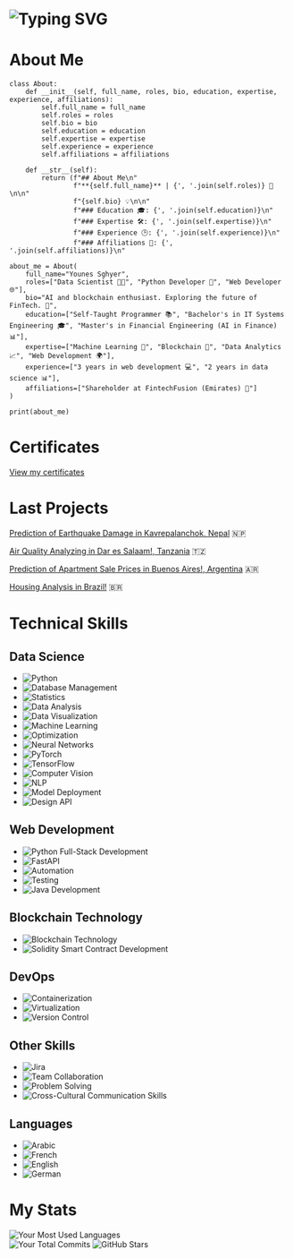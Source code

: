# ![Typing SVG](https://readme-typing-svg.herokuapp.com?center=true&vCenter=true&size=30&width=650&height=50&lines=Welcome,+I'm+Younes!+👋;Data+Scientist+🧑🏻‍💻;Blockchain+Enthusiast+🌐;Crypto+Researcher+📊;Web+Developer+💻;AI/ML+Specialist+🤖)

# About Me
    class About:
        def __init__(self, full_name, roles, bio, education, expertise, experience, affiliations):
            self.full_name = full_name
            self.roles = roles
            self.bio = bio
            self.education = education
            self.expertise = expertise
            self.experience = experience
            self.affiliations = affiliations
    
        def __str__(self):
            return (f"## About Me\n"
                    f"**{self.full_name}** | {', '.join(self.roles)} 🚀\n\n"
                    f"{self.bio} 💡\n\n"
                    f"### Education 🎓: {', '.join(self.education)}\n"
                    f"### Expertise 🛠️: {', '.join(self.expertise)}\n"
                    f"### Experience 🕒: {', '.join(self.experience)}\n"
                    f"### Affiliations 🤝: {', '.join(self.affiliations)}\n"
    
    about_me = About(
        full_name="Younes Sghyer",
        roles=["Data Scientist 🧑‍💻", "Python Developer 🐍", "Web Developer 🌐"],
        bio="AI and blockchain enthusiast. Exploring the future of FinTech. 🚀",
        education=["Self-Taught Programmer 📚", "Bachelor's in IT Systems Engineering 🎓", "Master's in Financial Engineering (AI in Finance) 📊"],
        expertise=["Machine Learning 🤖", "Blockchain 🔗", "Data Analytics 📈", "Web Development 🌍"],
        experience=["3 years in web development 💻", "2 years in data science 📊"],
        affiliations=["Shareholder at FintechFusion (Emirates) 🏢"]
    )
    
    print(about_me)


# Certificates
[View my certificates](https://github.com/Younes202/Software-Devloper-Younes/tree/master/Certificates)


# Last Projects

[Prediction of Earthquake Damage in Kavrepalanchok, Nepal](https://github.com/Younes202/Predict-Earthquake-Damage-in-Kavrepalanchok) 🇳🇵

[Air Quality Analyzing in Dar es Salaam!, Tanzania](https://github.com/Younes202/Air-Quality-Analyzing-in-Dar-es-Salaam-) 🇹🇿

[Prediction of Apartment Sale Prices in Buenos Aires!, Argentina](https://github.com/Younes202/Apartment-Sales-in-Buenos-Aires) 🇦🇷

[Housing Analysis in Brazil!](https://github.com/Younes202/Housing-Analysis-in-Brazil) 🇧🇷



# Technical Skills

## Data Science
- ![Python](https://img.shields.io/badge/Python-3776AB.svg?style=for-the-badge&logo=Python&logoColor=white) 
- ![Database Management](https://img.shields.io/badge/Database%20Management-003B57.svg?style=for-the-badge&logo=PostgreSQL&logoColor=white) 
- ![Statistics](https://img.shields.io/badge/Statistical%20Analysis-2E8B57.svg?style=for-the-badge&logo=Statamic&logoColor=white) 
- ![Data Analysis](https://img.shields.io/badge/Data%20Analysis-1F425F.svg?style=for-the-badge) 
- ![Data Visualization](https://img.shields.io/badge/Data%20Visualization-9ACD32.svg?style=for-the-badge&logo=Tableau&logoColor=white) 
- ![Machine Learning](https://img.shields.io/badge/Machine%20Learning-FFA500.svg?style=for-the-badge&logo=TensorFlow&logoColor=white) 
- ![Optimization](https://img.shields.io/badge/Optimization-FFD700.svg?style=for-the-badge)
- ![Neural Networks](https://img.shields.io/badge/Neural%20Networks-4B0082.svg?style=for-the-badge&logo=Keras&logoColor=white)  
- ![PyTorch](https://img.shields.io/badge/PyTorch-EE4C2C.svg?style=for-the-badge&logo=PyTorch&logoColor=white)  
- ![TensorFlow](https://img.shields.io/badge/TensorFlow-FF6F00.svg?style=for-the-badge&logo=TensorFlow&logoColor=white)  
- ![Computer Vision](https://img.shields.io/badge/Computer%20Vision-4682B4.svg?style=for-the-badge&logo=OpenCV&logoColor=white)  
- ![NLP](https://img.shields.io/badge/Natural%20Language%20Processing-32CD32.svg?style=for-the-badge&logo=spaCy&logoColor=white)  
- ![Model Deployment](https://img.shields.io/badge/Model%20Deployment-00BFFF.svg?style=for-the-badge&logo=AWS&logoColor=white)
- ![Design API](https://img.shields.io/badge/API%20Design-00BFFF.svg?style=for-the-badge&logo=Swagger&logoColor=white)

## Web Development
- ![Python Full-Stack Development](https://img.shields.io/badge/Full--Stack%20Python-Development-007396.svg?style=for-the-badge&logo=Node.js&logoColor=white) 
- ![FastAPI](https://img.shields.io/badge/FastAPI-009688.svg?style=for-the-badge&logo=FastAPI&logoColor=white) 
- ![Automation](https://img.shields.io/badge/Automation-8A2BE2.svg?style=for-the-badge&logo=Ansible&logoColor=white) 
- ![Testing](https://img.shields.io/badge/Testing-4CAF50.svg?style=for-the-badge&logo=Mocha&logoColor=white)
- ![Java Development](https://img.shields.io/badge/Java%20Development-007396.svg?style=for-the-badge&logo=Java&logoColor=white)  

## Blockchain Technology 
- ![Blockchain Technology ](https://img.shields.io/badge/Blockchain%20Technology-4682B4.svg?style=for-the-badge&logo=Bitcoin&logoColor=white)
- ![Solidity Smart Contract Development](https://img.shields.io/badge/Solidity%20Smart%20Contract%20Development-663399.svg?style=for-the-badge&logo=Ethereum&logoColor=white) 
  
## DevOps
- ![Containerization](https://img.shields.io/badge/Containerization-2496ED.svg?style=for-the-badge&logo=Docker&logoColor=white) 
- ![Virtualization](https://img.shields.io/badge/Virtualization-563D7C.svg?style=for-the-badge&logo=VMware&logoColor=white) 
- ![Version Control](https://img.shields.io/badge/Version%20Control-181717.svg?style=for-the-badge&logo=GitHub&logoColor=white) 

## Other Skills
- ![Jira](https://img.shields.io/badge/Jira-0052CC.svg?style=for-the-badge&logo=Jira&logoColor=white) 
- ![Team Collaboration](https://img.shields.io/badge/Team%20Collaboration-FF6347.svg?style=for-the-badge&logo=Microsoft%20Teams&logoColor=white) 
- ![Problem Solving](https://img.shields.io/badge/Problem%20Solving-FF4500.svg?style=for-the-badge&logo=Wolfram%20Mathematica&logoColor=white) 
- ![Cross-Cultural Communication Skills](https://img.shields.io/badge/Cross--Cultural%20Communication%20Skills-2E8B57.svg?style=for-the-badge&logo=Google%20Translate&logoColor=white)
  
## Languages
- ![Arabic](https://img.shields.io/badge/Arabic-Native-5C33FF.svg?style=flat-square&logo=Arabic&logoColor=white) 
- ![French](https://img.shields.io/badge/French-Proficient-0078D4.svg?style=flat-square&logo=French&logoColor=white)
- ![English](https://img.shields.io/badge/English-Proficient-217346.svg?style=flat-square&logo=English&logoColor=white) 
- ![German](https://img.shields.io/badge/German-Basic-FFD700.svg?style=flat-square&logo=German&logoColor=black)


# My Stats  



<div>
  <!-- Most Used Languages in the center -->
  <img src="https://github-readme-stats.vercel.app/api/top-langs/?username=Younes202&layout=compact&theme=algolia&hide=html&langs_count=10&width=500&height=150" alt="Your Most Used Languages"/>
</div>

<div>
  <!-- Total Commits and GitHub Stars on the same line -->
  <img src="https://github-readme-stats.vercel.app/api?username=Younes202&show_icons=true&count_private=true&theme=algolia&hide=stars,prs,issues,contribs&width=500&height=350" alt="Your Total Commits"/>
  <img src="https://github-readme-streak-stats.herokuapp.com/?user=Younes202&theme=algolia&hide_border=true&width=500&height=150" alt="GitHub Stars"/>
</div>




